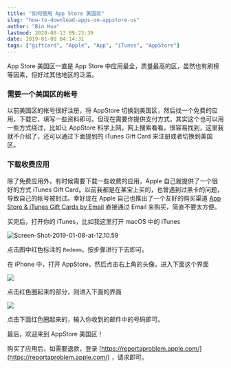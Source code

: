 ```yaml
---
title: "如何使用 App Store 美国区"
slug: "how-to-download-apps-on-appstore-us"
author: "Bin Hua"
lastmod: 2020-08-13 09:23:39
date: 2019-01-08 04:14:31
tags: ["giftcard", "Apple", "App", "iTunes", "AppStore"]
---
```


App Store 美国区一直是 App Store 中应用最全，质量最高的区，虽然也有刷榜等因素，但好过其他地区的泛滥。

### 需要一个美国区的帐号

以前美国区的帐号很好注册，将 AppStore 切换到美国区，然后找一个免费的应用，下载它，填写一些资料即可。但现在需要你提供支付方式，其实这个也可以用一些方式绕过，比如让 AppStore 科学上网，网上搜索看看，很容易找到，这里我就不介绍了，还可以通过下面提到的 iTunes Gift Card 来注册或者切换到美国区。

### 下载收费应用

除了免费应用外，有时候需要下载一些收费的应用，Apple 自己就提供了一个很好的方式 iTunes Gift Card。以前我都是在某宝上买的，也曾遇到过黑卡的问题，导致自己的帐号被封过。幸好现在 Apple 自己也推出了一个友好的购买渠道 [App Store & iTunes Gift Cards by Email](https://www.apple.com/shop/gift-cards/itunes-electronic) 直接通过 Email 来购买，简直不要太方便。

买完后，打开你的 iTunes，比如我这里打开 macOS 中的 iTunes

![Screen-Shot-2019-01-08-at-12.10.59](/imgs/appstore_us_01.png)

点击图中红色标注的 `Redeem`，按步骤进行下去即可。

在 iPhone 中，打开 AppStore，然后点击右上角的头像，进入下面这个界面

![](/imgs/appstore_us_02.png)

点击红色圈起来的部分，则进入下面的界面

![](/imgs/appstore_us_03.png)

点击下面红色圈起来的，输入你收到的邮件中的号码即可。

最后，欢迎来到 AppStore 美国区！

购买了应用后，如需要退款，登录 [https://reportaproblem.apple.com/](https://reportaproblem.apple.com/) ，请求即可。
